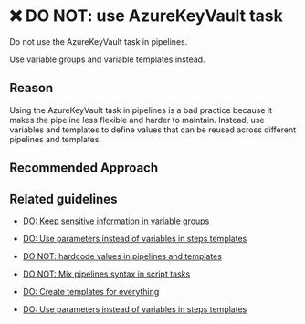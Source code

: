 # ❌ DO NOT: use AzureKeyVault task

Do not use the AzureKeyVault task in pipelines.

Use variable groups and variable templates instead.

## Reason

Using the AzureKeyVault task in pipelines is a bad practice because it makes the pipeline less flexible and harder to maintain. Instead, use variables and templates to define values that can be reused across different pipelines and templates.

## Recommended Approach

## Related guidelines

- [DO: Keep sensitive information in variable groups](../../do/keep-sensitive-information-in-variable-groups.md)
- [DO: Use parameters instead of variables in steps templates](https://ruijarimba.visualstudio.com/ruijarimba/_git/azure-pipelines-guidelines/guidelines/steps/avoid-using-variables.md)


- [DO NOT: hardcode values in pipelines and templates](https://ruijarimba.visualstudio.com/ruijarimba/_git/azure-pipelines-guidelines/guidelines/general/donot-hardcode-values.md)
- [DO NOT: Mix pipelines syntax in script tasks](https://ruijarimba.visualstudio.com/ruijarimba/_git/azure-pipelines-guidelines/guidelines/steps/dont-mix-pipelines-syntax-in-scripts.md)
- [DO: Create templates for everything](https://ruijarimba.visualstudio.com/ruijarimba/_git/azure-pipelines-guidelines/guidelines/general/do-create-templates-for-everything.md)
- [DO: Use parameters instead of variables in steps templates](https://ruijarimba.visualstudio.com/ruijarimba/_git/azure-pipelines-guidelines/guidelines/steps/avoid-using-variables.md)